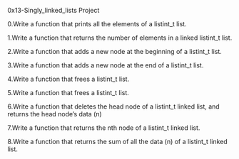 0x13-Singly_linked_lists Project

0.Write a function that prints all the elements of a listint_t list. 

1.Write a function that returns the number of elements in a linked listint_t list. 

2.Write a function that adds a new node at the beginning of a listint_t list. 

3.Write a function that adds a new node at the end of a listint_t list. 

4.Write a function that frees a listint_t list. 

5.Write a function that frees a listint_t list. 

6.Write a function that deletes the head node of a listint_t linked list, and returns the head node’s data (n) 

7.Write a function that returns the nth node of a listint_t linked list. 

8.Write a function that returns the sum of all the data (n) of a listint_t linked list.
